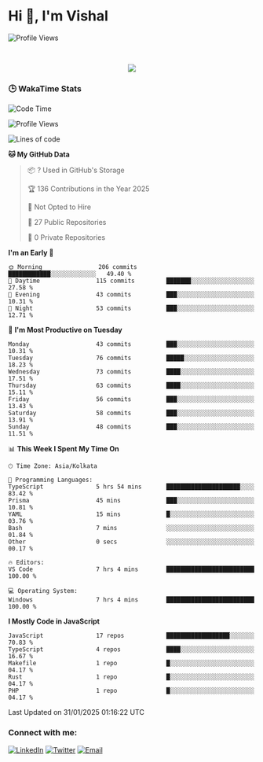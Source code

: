 # Hi 👋, I'm Vishal

  
 <!--<img src="https://komarev.com/ghpvc/?username=swarajbachu&label=Profile%20Views&color=0e75b6&style=flat" align='right' alt="swarajbachu" />-->
![Profile Views](http://img.shields.io/badge/Profile%20Views-117-blue)


<br/>


<p align="center">
  <a href="https://github.com/iVishalCode/readme-typing-svg"><img src="https://readme-typing-svg.herokuapp.com?lines=Computer+Science+Student;Full+Stack+Web+Developer;Freelancer;WEB3%20%20Enthusiastic;Always%20learning%20new%20things&center=true&width=380&height=45"></a>
</p>


### 🕒 WakaTime Stats
<!--START_SECTION:waka-->
![Code Time](http://img.shields.io/badge/Code%20Time-7%20hrs%204%20mins-blue)

![Profile Views](http://img.shields.io/badge/Profile%20Views-117-blue)

![Lines of code](https://img.shields.io/badge/From%20Hello%20World%20I%27ve%20Written-2.8%20million%20lines%20of%20code-blue)

**🐱 My GitHub Data** 

> 📦 ? Used in GitHub's Storage 
 > 
> 🏆 136 Contributions in the Year 2025
 > 
> 🚫 Not Opted to Hire
 > 
> 📜 27 Public Repositories 
 > 
> 🔑 0 Private Repositories 
 > 
**I'm an Early 🐤** 

```text
🌞 Morning                206 commits         ████████████░░░░░░░░░░░░░   49.40 % 
🌆 Daytime                115 commits         ███████░░░░░░░░░░░░░░░░░░   27.58 % 
🌃 Evening                43 commits          ███░░░░░░░░░░░░░░░░░░░░░░   10.31 % 
🌙 Night                  53 commits          ███░░░░░░░░░░░░░░░░░░░░░░   12.71 % 
```
📅 **I'm Most Productive on Tuesday** 

```text
Monday                   43 commits          ███░░░░░░░░░░░░░░░░░░░░░░   10.31 % 
Tuesday                  76 commits          █████░░░░░░░░░░░░░░░░░░░░   18.23 % 
Wednesday                73 commits          ████░░░░░░░░░░░░░░░░░░░░░   17.51 % 
Thursday                 63 commits          ████░░░░░░░░░░░░░░░░░░░░░   15.11 % 
Friday                   56 commits          ███░░░░░░░░░░░░░░░░░░░░░░   13.43 % 
Saturday                 58 commits          ███░░░░░░░░░░░░░░░░░░░░░░   13.91 % 
Sunday                   48 commits          ███░░░░░░░░░░░░░░░░░░░░░░   11.51 % 
```


📊 **This Week I Spent My Time On** 

```text
🕑︎ Time Zone: Asia/Kolkata

💬 Programming Languages: 
TypeScript               5 hrs 54 mins       █████████████████████░░░░   83.42 % 
Prisma                   45 mins             ███░░░░░░░░░░░░░░░░░░░░░░   10.81 % 
YAML                     15 mins             █░░░░░░░░░░░░░░░░░░░░░░░░   03.76 % 
Bash                     7 mins              ░░░░░░░░░░░░░░░░░░░░░░░░░   01.84 % 
Other                    0 secs              ░░░░░░░░░░░░░░░░░░░░░░░░░   00.17 % 

🔥 Editors: 
VS Code                  7 hrs 4 mins        █████████████████████████   100.00 % 

💻 Operating System: 
Windows                  7 hrs 4 mins        █████████████████████████   100.00 % 
```

**I Mostly Code in JavaScript** 

```text
JavaScript               17 repos            ██████████████████░░░░░░░   70.83 % 
TypeScript               4 repos             ████░░░░░░░░░░░░░░░░░░░░░   16.67 % 
Makefile                 1 repo              █░░░░░░░░░░░░░░░░░░░░░░░░   04.17 % 
Rust                     1 repo              █░░░░░░░░░░░░░░░░░░░░░░░░   04.17 % 
PHP                      1 repo              █░░░░░░░░░░░░░░░░░░░░░░░░   04.17 % 
```




 Last Updated on 31/01/2025 01:16:22 UTC
<!--END_SECTION:waka-->


### Connect with me:

[![LinkedIn](https://img.shields.io/badge/LinkedIn-0A66C2?style=for-the-badge&logo=linkedin&logoColor=white)](https://linkedin.com/in/vishal-kumar-779054260)
[![Twitter](https://img.shields.io/badge/Twitter-1DA1F2?style=for-the-badge&logo=twitter&logoColor=white)](https://twitter.com/iVishalCode)
[![Email](https://img.shields.io/badge/Email-D14836?style=for-the-badge&logo=gmail&logoColor=white)](mailto:ilearnvk@gmail.com)
